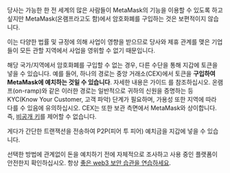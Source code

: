 당사는 가능한 한 전 세계의 많은 사람들이 MetaMask의 기능을 이용할 수 있도록 하고 싶지만 MetaMask(온램프라고도 함)에서 암호화폐를 구입하는 것은 보편적이지 않습니다.


이는 다양한 법률 및 규정에 의해 사업이 영향을 받으므로 당사와 제휴 관계를 맺은 기업들이 모든 관할 지역에서 사업을 영위할 수 없기 때문입니다.


해당 국가/지역에서 암호화폐를 구입할 수 없는 경우, 다른 수단을 통해 지갑에 토큰을 넣을 수 있습니다. 예를 들어, 하나의 경로는 중앙 거래소(CEX)에서 토큰을 **구입하여** **MetaMask에 예치하는 것일 수 있습니다**. 자세한 내용은 가이드 를 참조하십시오. 온램프(on-ramp)와 같은 이러한 경로는 일반적으로 귀하의 신원을 증명하는 등 KYC(Know Your Customer, 고객 파악) 단계가 필요하며, 가용성 또한 지역에 따라 다를 수 있음에 유의하십시오. CEX는 또한 보관 측면에서 MetaMask와 상이합니다. 즉, [비공개 키](https://support.metamask.io/hc/en-us/articles/4404722782107)를 제어할 수 없습니다.


게다가 간단한 트랜잭션을 전송하여 P2P(피어 투 피어) 예치금을 지갑에 넣을 수 있습니다.


선택한 방법에 관계없이 돈을 예치하기 전에 자체적으로 조사하고 사용 중인 플랫폼이 안전한지 확인하십시오. 항상 [좋은 web3 보안 습관을 연습하세요](https://support.metamask.io/hc/en-us/articles/360060826432).

